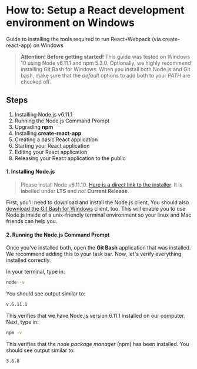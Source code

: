 # How to: Setup a React development environment on Windows

Guide to installing the tools required to run React+Webpack (via create-react-app) on Windows

> **Attention! Before getting started!** This guide was tested on Windows 10 using Node v6.11.1 and npm 5.3.0. Optionally, we highly recommend installing Git Bash for Windows. When you install both Node.js and Git bash, make sure that the _default_ options to add both to your *PATH* are checked off.

## Steps

1. Installing Node.js v6.11.1
2. Running the Node.js Command Prompt
3. Upgrading **npm**
4. Installing **create-react-app**
5. Creating a basic React application
6. Starting your React application
7. Editing your React application
8. Releasing your React application to the public

#### 1. Installing Node.js

> Please install Node v6.11.10. [Here is a direct link to the installer](https://nodejs.org/en/download/). It is labelled under **LTS** and _not_ **Current Release**.

First, you'll need to download and install the Node.js client. You should also [download the Git Bash for Windows](https://git-scm.com/download/win) client, too. This will enable you to use Node.js inside of a unix-friendly terminal environment so your linux and Mac friends can help you. 

#### 2. Running the Node.js Command Prompt

Once you've installed both, open the **Git Bash** application that was installed. We recommend adding this to your task bar. Now, let's verify everything installed correctly.

In your terminal, type in:

```bash
node -v
```

You should see output similar to:

```bash
v.6.11.1
```

This verifies that we have Node.js version 6.11.1 installed on our computer. Next, type in:

```bash
npm -v
```

This verifies that the _node package manager_ (npm) has been installed. You should see output similar to:

```bash
3.6.8
```




